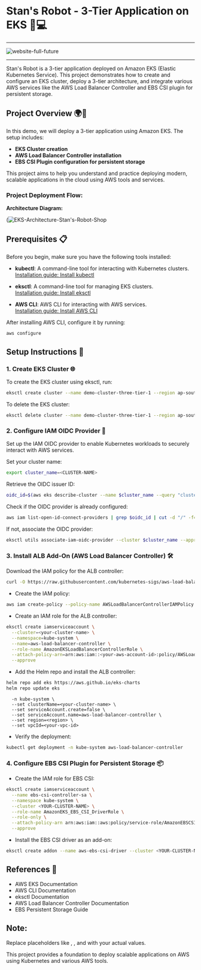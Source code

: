 # Stan's Robot - 3-Tier Application on EKS 🤖💻
---
![website-full-future](https://github.com/user-attachments/assets/e8b0f78b-86fb-49a9-8f25-81fee00c3e22)

---
Stan's Robot is a 3-tier application deployed on Amazon EKS (Elastic Kubernetes Service). This project demonstrates how to create and configure an EKS cluster, deploy a 3-tier architecture, and integrate various AWS services like the AWS Load Balancer Controller and EBS CSI plugin for persistent storage.

## Project Overview 🌍🚀

In this demo, we will deploy a 3-tier application using Amazon EKS. The setup includes:

- **EKS Cluster creation**
- **AWS Load Balancer Controller installation**
- **EBS CSI Plugin configuration for persistent storage**

This project aims to help you understand and practice deploying modern, scalable applications in the cloud using AWS tools and services.

### Project Deployment Flow:

**Architecture Diagram:**

(![EKS-Architecture-Stan's-Robot-Shop](https://github.com/user-attachments/assets/2c542b0b-9a7b-453b-bbe9-a948ee3b5fef)


## Prerequisites 📋

Before you begin, make sure you have the following tools installed:

- **kubectl**: A command-line tool for interacting with Kubernetes clusters.  
  [Installation guide: Install kubectl](https://docs.aws.amazon.com/eks/latest/userguide/install-kubectl.html)

- **eksctl**: A command-line tool for managing EKS clusters.  
  [Installation guide: Install eksctl](https://docs.aws.amazon.com/eks/latest/userguide/eksctl.html)

- **AWS CLI**: AWS CLI for interacting with AWS services.  
  [Installation guide: Install AWS CLI](https://docs.aws.amazon.com/cli/latest/userguide/cli-chap-install.html)

After installing AWS CLI, configure it by running:

```bash
aws configure
```
## Setup Instructions 🚀

### 1. Create EKS Cluster 🌐
To create the EKS cluster using eksctl, run:

```bash
eksctl create cluster --name demo-cluster-three-tier-1 --region ap-south-1
```

To delete the EKS cluster:
```bash
eksctl delete cluster --name demo-cluster-three-tier-1 --region ap-south-1
```
### 2. Configure IAM OIDC Provider 🔑
Set up the IAM OIDC provider to enable Kubernetes workloads to securely interact with AWS services.

Set your cluster name:
```bash
export cluster_name=<CLUSTER-NAME>
```

Retrieve the OIDC issuer ID:
```bash
oidc_id=$(aws eks describe-cluster --name $cluster_name --query "cluster.identity.oidc.issuer" --output text | cut -d '/' -f 5)
```

Check if the OIDC provider is already configured:
```bash
aws iam list-open-id-connect-providers | grep $oidc_id | cut -d "/" -f4
```
If not, associate the OIDC provider:
```bash
eksctl utils associate-iam-oidc-provider --cluster $cluster_name --approve
```

### 3. Install ALB Add-On (AWS Load Balancer Controller) 🛠️

Download the IAM policy for the ALB controller:

```bash
curl -O https://raw.githubusercontent.com/kubernetes-sigs/aws-load-balancer-controller/v2.5.4/docs/install/iam_policy.json
```

- Create the IAM policy:
```bash
aws iam create-policy --policy-name AWSLoadBalancerControllerIAMPolicy --policy-document file://iam_policy.json
```
- Create an IAM role for the ALB controller:
```bash
eksctl create iamserviceaccount \
  --cluster=<your-cluster-name> \
  --namespace=kube-system \
  --name=aws-load-balancer-controller \
  --role-name AmazonEKSLoadBalancerControllerRole \
  --attach-policy-arn=arn:aws:iam::<your-aws-account-id>:policy/AWSLoadBalancerControllerIAMPolicy \
  --approve
```
- Add the Helm repo and install the ALB controller:
```bash
helm repo add eks https://aws.github.io/eks-charts
helm repo update eks
```

```helm install aws-load-balancer-controller eks/aws-load-balancer-controller \
  -n kube-system \
  --set clusterName=<your-cluster-name> \
  --set serviceAccount.create=false \
  --set serviceAccount.name=aws-load-balancer-controller \
  --set region=<region> \
  --set vpcId=<your-vpc-id>
```
- Verify the deployment:

```bash
kubectl get deployment -n kube-system aws-load-balancer-controller
```
### 4. Configure EBS CSI Plugin for Persistent Storage 📦
- Create the IAM role for EBS CSI:
```bash
eksctl create iamserviceaccount \
  --name ebs-csi-controller-sa \
  --namespace kube-system \
  --cluster <YOUR-CLUSTER-NAME> \
  --role-name AmazonEKS_EBS_CSI_DriverRole \
  --role-only \
  --attach-policy-arn arn:aws:iam::aws:policy/service-role/AmazonEBSCSIDriverPolicy \
  --approve
```
- Install the EBS CSI driver as an add-on:
```bash
eksctl create addon --name aws-ebs-csi-driver --cluster <YOUR-CLUSTER-NAME> --service-account-role-arn arn:aws:iam::<AWS-ACCOUNT-ID>:role/AmazonEKS_EBS_CSI_DriverRole --force
```

## References 🔗
- AWS EKS Documentation
- AWS CLI Documentation
- eksctl Documentation
- AWS Load Balancer Controller Documentation
- EBS Persistent Storage Guide

## Note:
Replace placeholders like <your-cluster-name>, <region>, and <AWS-ACCOUNT-ID> with your actual values.

This project provides a foundation to deploy scalable applications on AWS using Kubernetes and various AWS tools.
